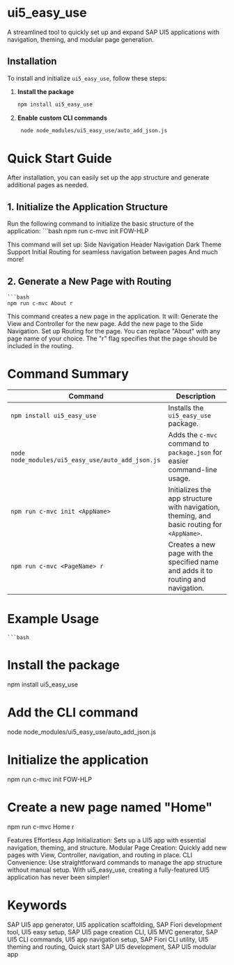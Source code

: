 # ui5_easy_use

A streamlined tool to quickly set up and expand SAP UI5 applications with navigation, theming, and modular page generation.

## Installation

To install and initialize `ui5_easy_use`, follow these steps:

1. **Install the package**  
   ```bash
   npm install ui5_easy_use

1. **Enable custom CLI commands**  
   ```bash
    node node_modules/ui5_easy_use/auto_add_json.js

# Quick Start Guide
After installation, you can easily set up the app structure and generate additional pages as needed.

## 1. Initialize the Application Structure
Run the following command to initialize the basic structure of the application:
    ```bash
    npm run c-mvc init FOW-HLP

This command will set up:
Side Navigation
Header Navigation
Dark Theme Support
Initial Routing for seamless navigation between pages
And much more!


## 2. Generate a New Page with Routing
    ```bash
    npm run c-mvc About r
This command creates a new page in the application. It will:
Generate the View and Controller for the new page.
Add the new page to the Side Navigation.
Set up Routing for the page.
You can replace "About" with any page name of your choice. The "r" flag specifies that the page should be included in the routing.


# Command Summary

| Command                                           | Description                                                                               |
|---------------------------------------------------|-------------------------------------------------------------------------------------------|
| `npm install ui5_easy_use`                        | Installs the `ui5_easy_use` package.                                                      |
| `node node_modules/ui5_easy_use/auto_add_json.js` | Adds the `c-mvc` command to `package.json` for easier command-line usage.                 |
| `npm run c-mvc init <AppName>`                    | Initializes the app structure with navigation, theming, and basic routing for `<AppName>`.|
| `npm run c-mvc <PageName> r`                      | Creates a new page with the specified name and adds it to routing and navigation.         |


# Example Usage
    ```bash
# Install the package
npm install ui5_easy_use

# Add the CLI command
node node_modules/ui5_easy_use/auto_add_json.js

# Initialize the application
npm run c-mvc init FOW-HLP

# Create a new page named "Home"
npm run c-mvc Home r



Features
Effortless App Initialization: Sets up a UI5 app with essential navigation, theming, and structure.
Modular Page Creation: Quickly add new pages with View, Controller, navigation, and routing in place.
CLI Convenience: Use straightforward commands to manage the app structure without manual setup.
With ui5_easy_use, creating a fully-featured UI5 application has never been simpler!


# Keywords
SAP UI5 app generator, UI5 application scaffolding, SAP Fiori development tool, UI5 easy setup, SAP UI5 page creation CLI, UI5 MVC generator, SAP UI5 CLI commands, UI5 app navigation setup, SAP Fiori CLI utility, UI5 theming and routing, Quick start SAP UI5 development, SAP UI5 modular app






